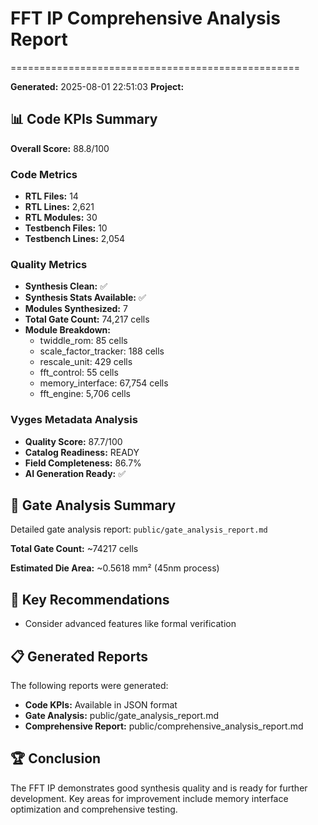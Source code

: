 # FFT IP Comprehensive Analysis Report
==================================================

**Generated:** 2025-08-01 22:51:03
**Project:** 

## 📊 Code KPIs Summary

**Overall Score:** 88.8/100

### Code Metrics
- **RTL Files:** 14
- **RTL Lines:** 2,621
- **RTL Modules:** 30
- **Testbench Files:** 10
- **Testbench Lines:** 2,054

### Quality Metrics
- **Synthesis Clean:** ✅
- **Synthesis Stats Available:** ✅
- **Modules Synthesized:** 7
- **Total Gate Count:** 74,217 cells
- **Module Breakdown:**
  - twiddle_rom: 85 cells
  - scale_factor_tracker: 188 cells
  - rescale_unit: 429 cells
  - fft_control: 55 cells
  - memory_interface: 67,754 cells
  - fft_engine: 5,706 cells

### Vyges Metadata Analysis
- **Quality Score:** 87.7/100
- **Catalog Readiness:** READY
- **Field Completeness:** 86.7%
- **AI Generation Ready:** ✅

## 🔧 Gate Analysis Summary

Detailed gate analysis report: `public/gate_analysis_report.md`

**Total Gate Count:** ~74217 cells

**Estimated Die Area:** ~0.5618 mm² (45nm process)

## 🎯 Key Recommendations

- Consider advanced features like formal verification

## 📋 Generated Reports

The following reports were generated:
- **Code KPIs:** Available in JSON format
- **Gate Analysis:** public/gate_analysis_report.md
- **Comprehensive Report:** public/comprehensive_analysis_report.md

## 🏆 Conclusion

The FFT IP demonstrates good synthesis quality and is ready for further development.
Key areas for improvement include memory interface optimization and comprehensive testing.
